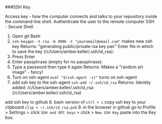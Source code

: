 ###SSH Key

Access key - how the computer connects and talks to your repository inside the command line shell. Authenticate the user to the remote computer
SSH - Secure Shell

1. Open git Bash
2. `ssh-keygen -t rsa -b 4906 -C "youremail@email.com"`
  makes new ssh key
  Returns: "generating public/private rsa key pair"
  Enter file in which to save the key (/c/Users/amber.keller/.ssh/id_rsa):
3. Press Enter
4. Enter passphrase (empty for no passphrase):
5. Type a password then type it again
  Returns: Makes a "random art image" - fancy!
6. Turn on ssh-agent `eval "$(ssh-agent -s)"`
  turns on ssh-agent
7. add ssh key to the ssh-agent `ssh-add ~/.ssh/id_rsa`
  Returns: Identity added: /c/Users/amber.keller/.ssh/id_rsa (/c/Users/amber.keller/.ssh/id_rsa)

add ssh key to github
8. bash version of `ctrl + c` copy ssh key to your clipboard `clip < ~/.ssh/id_rsa.pub`
9. in the browser in github go to Profile > Settings > click `SSH and GPC keys` > click > `New SSH Key` paste into the Key box.
